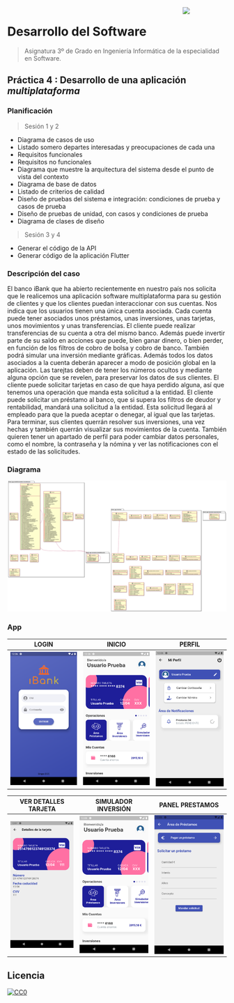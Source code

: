 <img src="https://secretariageneral.ugr.es/pages/ivc/descarga/_img/vertical/ugrmarca01color_2/!/download" align="right" width="20%" />

# Desarrollo del Software
> Asignatura 3º de Grado en Ingeniería Informática de la especialidad en Software.

## Práctica 4 : Desarrollo de una aplicación *multiplataforma*

### Planificación

> Sesión 1 y 2

- Diagrama de casos de uso
- Listado somero departes interesadas y preocupaciones de cada una
- Requisitos funcionales
- Requisitos no funcionales
- Diagrama que muestre la arquitectura del sistema desde el punto de vista del contexto
- Diagrama de base de datos
- Listado de criterios de calidad
- Diseño de pruebas del sistema e integración: condiciones de prueba y casos de prueba
- Diseño de pruebas de unidad, con casos y condiciones de prueba 
- Diagrama de clases de diseño

> Sesión 3 y 4

- Generar el código de la API
- Generar código de la aplicación Flutter

### Descripción del caso

El banco iBank que ha abierto recientemente en nuestro país nos solicita que le realicemos una aplicación software multiplataforma para su gestión de clientes y que los clientes puedan interaccionar con sus cuentas. Nos indica que los usuarios tienen una única cuenta asociada. Cada cuenta puede tener asociados unos préstamos, unas inversiones, unas tarjetas, unos movimientos y unas transferencias. El cliente puede realizar transferencias de su cuenta a otra del mismo banco. Además puede invertir parte de su saldo en acciones que puede, bien ganar dinero, o bien perder, en función de los filtros de cobro de bolsa y cobro de banco. También podrá simular una inversión mediante gráficas. Además todos los datos asociados a la cuenta deberán aparecer a modo de posición global en la aplicación. Las tarejtas deben de tener los números ocultos y mediante alguna opción que se revelen, para preservar los datos de sus clientes. El cliente puede solicitar tarjetas en caso de que haya perdido alguna, así que tenemos una operación que manda esta solicitud a la entidad. El cliente puede solicitar un préstamo al banco, que si supera los filtros de deudor y rentabilidad, mandará una solicitud a la entidad. Esta solicitud llegará al empleado para que la pueda aceptar o denegar, al igual que las tarjetas. Para terminar, sus clientes querrán resolver sus inversiones, una vez hechas y también querrán visualizar sus movimientos de la cuenta. También quieren tener un apartado de perfil para poder cambiar datos personales, como el nombre, la contraseña y la nómina y ver las notificaciones con el estado de las solicitudes.

### Diagrama
![Diagrama](./assets/svg/diagrama.svg)

### App

| LOGIN  | INICIO | PERFIL |
| ------------- | ------------- | ------------- |
| ![](./assets/images/screenshots/login.png)  | ![](./assets/images/screenshots/posicionglobal.png)  | ![](./assets/images/screenshots/perfil.png)  |

| VER DETALLES TARJETA  | SIMULADOR INVERSIÓN | PANEL PRESTAMOS |
| ------------- | ------------- | ------------- |
| ![](./assets/images/screenshots/vertarjeta.png)  | ![](./assets/images/screenshots/posicionglobal.png)  | ![](./assets/images/screenshots/prestamos.png)  |

## Licencia
[![CC0](https://licensebuttons.net/l/by-nc-nd/4.0/88x31.png)](http://creativecommons.org/licenses/by-nc-nd/4.0/)
